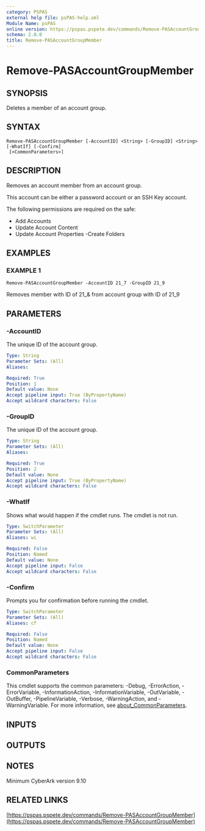 ```yaml
---
category: PSPAS
external help file: psPAS-help.xml
Module Name: psPAS
online version: https://pspas.pspete.dev/commands/Remove-PASAccountGroupMember
schema: 2.0.0
title: Remove-PASAccountGroupMember
---
```


# Remove-PASAccountGroupMember

## SYNOPSIS
Deletes a member of an account group.

## SYNTAX

```
Remove-PASAccountGroupMember [-AccountID] <String> [-GroupID] <String> [-WhatIf] [-Confirm]
 [<CommonParameters>]
```

## DESCRIPTION
Removes an account member from an account group.

This account can be either a password account or an SSH Key account.

The following permissions are required on the safe:
 - Add Accounts
 - Update Account Content
 - Update Account Properties
  -Create Folders

## EXAMPLES

### EXAMPLE 1
```
Remove-PASAccountGroupMember -AccountID 21_7 -GroupID 21_9
```

Removes member with ID of 21_& from account group with ID of 21_9

## PARAMETERS

### -AccountID
The unique ID of the account group.

```yaml
Type: String
Parameter Sets: (All)
Aliases:

Required: True
Position: 1
Default value: None
Accept pipeline input: True (ByPropertyName)
Accept wildcard characters: False
```

### -GroupID
The unique ID of the account group.

```yaml
Type: String
Parameter Sets: (All)
Aliases:

Required: True
Position: 2
Default value: None
Accept pipeline input: True (ByPropertyName)
Accept wildcard characters: False
```

### -WhatIf
Shows what would happen if the cmdlet runs.
The cmdlet is not run.

```yaml
Type: SwitchParameter
Parameter Sets: (All)
Aliases: wi

Required: False
Position: Named
Default value: None
Accept pipeline input: False
Accept wildcard characters: False
```

### -Confirm
Prompts you for confirmation before running the cmdlet.

```yaml
Type: SwitchParameter
Parameter Sets: (All)
Aliases: cf

Required: False
Position: Named
Default value: None
Accept pipeline input: False
Accept wildcard characters: False
```

### CommonParameters
This cmdlet supports the common parameters: -Debug, -ErrorAction, -ErrorVariable, -InformationAction, -InformationVariable, -OutVariable, -OutBuffer, -PipelineVariable, -Verbose, -WarningAction, and -WarningVariable. For more information, see [about_CommonParameters](http://go.microsoft.com/fwlink/?LinkID=113216).

## INPUTS

## OUTPUTS

## NOTES
Minimum CyberArk version 9.10

## RELATED LINKS

[https://pspas.pspete.dev/commands/Remove-PASAccountGroupMember](https://pspas.pspete.dev/commands/Remove-PASAccountGroupMember)

